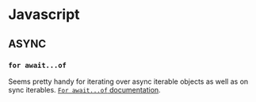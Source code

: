# Javascript

## ASYNC

### `for await...of`

Seems pretty handy for iterating over async iterable objects as well as on sync iterables.
[`For await...of` documentation](https://developer.mozilla.org/en-US/docs/Web/JavaScript/Reference/Statements/for-await...of).
